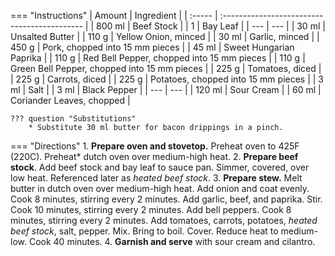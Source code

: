 === "Instructions"
    | Amount | Ingredient                                   |
    | :----- | :------------------------------------------- |
    | 800 ml | Beef Stock                                   |
    | 1      | Bay Leaf                                     |
    | ---    | ---                                          |
    | 30 ml  | Unsalted Butter                              |
    | 110 g  | Yellow Onion, minced                         |
    | 30 ml  | Garlic, minced                               |
    | 450 g  | Pork, chopped into 15 mm pieces              |
    | 45 ml  | Sweet Hungarian Paprika                      |
    | 110 g  | Red Bell Pepper, chopped into 15 mm pieces   |
    | 110 g  | Green Bell Pepper, chopped into 15 mm pieces |
    | 225 g  | Tomatoes, diced                              |
    | 225 g  | Carrots, diced                               |
    | 225 g  | Potatoes, chopped into 15 mm pieces          |
    | 3 ml   | Salt                                         |
    | 3 ml   | Black Pepper                                 |
    | ---    | ---                                          |
    | 120 ml | Sour Cream                                   |
    | 60 ml  | Coriander Leaves, chopped                    |

    ??? question "Substitutions"
        * Substitute 30 ml butter for bacon drippings in a pinch.


=== "Directions"
    1. **Prepare oven and stovetop.** Preheat oven to 425F (220C). Preheat* dutch oven over medium-high heat.
    2. **Prepare beef stock**. Add beef stock and bay leaf to sauce pan. Simmer, covered, over low heat. Referenced later as *heated beef stock*.
    3. **Prepare stew.** Melt butter in dutch oven over medium-high heat. Add onion and coat evenly. Cook 8 minutes, stirring every 2 minutes. Add garlic, beef, and paprika. Stir. Cook 10 minutes, stirring every 2 minutes. Add bell peppers. Cook 8 minutes, stirring every 2 minutes. Add tomatoes, carrots, potatoes, *heated beef stock*, salt, pepper. Mix. Bring to boil. Cover. Reduce heat to medium-low. Cook 40 minutes.
    4. **Garnish and serve** with sour cream and cilantro.


[^1]:
    Killebrew, Kimberly. ["Traditional Hungarian Goulash."](https://www.daringgourmet.com/traditional-hungarian-goulash-gulyas/). *Daring Gourmet.* 9 January 2017. Accessed 2019.

